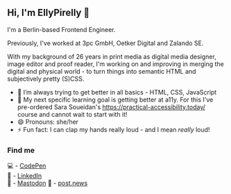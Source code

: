 ## Hi, I'm EllyPirelly 👋

I'm a Berlin-based Frontend Engineer.

Previously, I've worked at 3pc GmbH, Oetker Digital and Zalando SE.

With my background of 26 years in print media as digital media designer, image editor and proof reader, I'm working on and improving in merging the digital and physical world - to turn things into semantic HTML and subjectively pretty (S)CSS.

- 🌱 I’m always trying to get better in all basics - HTML, CSS, JavaScript
- 🔭 My next specific learning goal is getting better at a11y. For this I've pre-ordered Sara Soueidan's https://practical-accessibility.today/ course and cannot wait to start with it!
- 😄 Pronouns: she/her
- ⚡ Fun fact: I can clap my hands really loud - and I mean _really_ loud!

### Find me

:computer: - [CodePen](https://codepen.io/ellypirelly/pens/public) <br/>
:bust_in_silhouette: - [LinkedIn](https://www.linkedin.com/in/elle-hanschen/) <br/>
:elephant: - [Mastodon](https://mastodon.world/@EllyPirelly)
:page_facing_up: - [post.news](https://post.news/ellypirelly)
